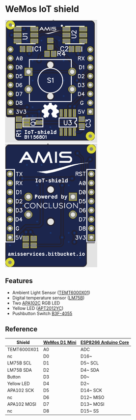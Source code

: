 # WeMos IoT shield

<img src="assets/top.png?raw=true" alt="top" width="300"/><img src="assets/bottom.png?raw=true" alt="bottom" width="300"/>

## Features

* Ambient Light Sensor ([TEMT6000X01](http://www.vishay.com/docs/81579/temt6000.pdf))
* Digital temperature sensor ([LM75B](http://www.nxp.com/documents/data_sheet/LM75B.pdf))
* Two [APA102C](https://cpldcpu.files.wordpress.com/2014/08/apa-102c-super-led-specifications-2014-en.pdf) RGB LED
* Yellow LED ([APT2012YC](http://www.kingbrightusa.com/images/catalog/SPEC/APT2012YC.pdf))
* Pushbutton Switch [B3F-4055](https://www.omron.com/ecb/products/pdf/en-b3f.pdf)

## Reference
| Shield     | [WeMos D1 Mini](http://www.wemos.cc/wiki/doku.php?id=en:d1_mini#diagram) | [ESP8266 Arduino Core](https://github.com/esp8266/Arduino) |
|------------|---------------|----------------------|
| TEMT6000X01| A0            | ADC                  |
| nc         | D0            | D16~                 |
| LM75B SCL  | D1            | D5~ SCL              |
| LM75B SDA  | D2            | D4~ SDA              |
| Button     | D3            | D0~                  |
| Yellow LED | D4            | D2~                  |
| APA102 SCK | D5            | D14~ SCK             |
| nc         | D6            | D12~ MISO            |
| APA102 MOSI| D7            | D13~ MOSI            |
| nc         | D8            | D15~ SS              |
